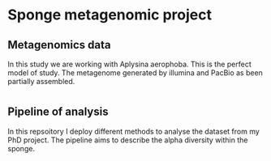 # Sponge metagenomic project
## Metagenomics data 
In this study we are working with Aplysina aerophoba. This is the perfect model of study. The metagenome generated by illumina and PacBio as been partially assembled. 
#

## Pipeline of analysis 
In this repsoitory I deploy different methods to analyse the dataset from my PhD project. The pipeline aims to describe the alpha diversity within the sponge.